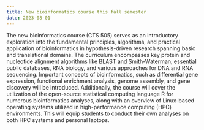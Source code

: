```yaml
---
title: New bioinformatics course this fall semester
date: 2023-08-01
---
```


The new bioinformatics course (CTS 505) serves as an introductory exploration into the fundamental principles, algorithms, and practical application of bioinformatics in hypothesis-driven research spanning basic and translational domains. The curriculum encompasses key protein and nucleotide alignment algorithms like BLAST and Smith-Waterman, essential public databases, RNA biology, and various approaches for DNA and RNA sequencing. Important concepts of bioinformatics, such as differential gene expression, functional enrichment analysis, genome assembly, and gene discovery will be introduced. Additionally, the course will cover the utilization of the open-source statistical computing language R for numerous bioinformatics analyses, along with an overview of Linux-based operating systems utilized in high-performance computing (HPC) environments. This will equip students to conduct their own analyses on both HPC systems and personal laptops.


<!--more-->
